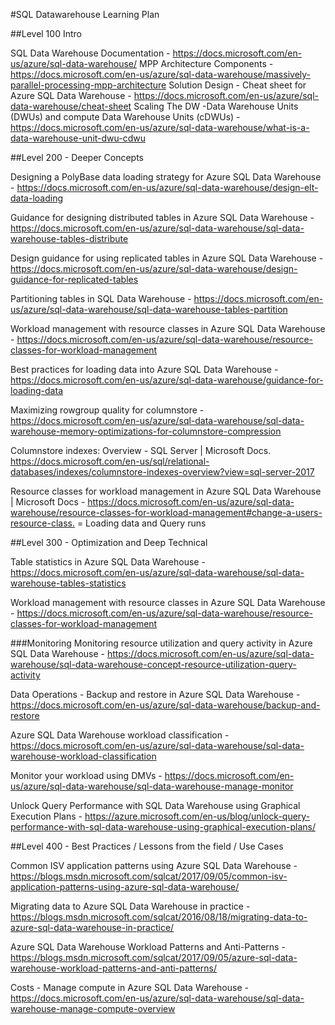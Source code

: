 #SQL Datawarehouse Learning Plan

##Level 100 Intro

SQL Data Warehouse Documentation - https://docs.microsoft.com/en-us/azure/sql-data-warehouse/ 
MPP Architecture Components - https://docs.microsoft.com/en-us/azure/sql-data-warehouse/massively-parallel-processing-mpp-architecture 
Solution Design - Cheat sheet for Azure SQL Data Warehouse - https://docs.microsoft.com/en-us/azure/sql-data-warehouse/cheat-sheet
Scaling The DW -Data Warehouse Units (DWUs) and compute Data Warehouse Units (cDWUs) -  https://docs.microsoft.com/en-us/azure/sql-data-warehouse/what-is-a-data-warehouse-unit-dwu-cdwu

##Level 200 - Deeper Concepts

Designing a PolyBase data loading strategy for Azure SQL Data Warehouse - https://docs.microsoft.com/en-us/azure/sql-data-warehouse/design-elt-data-loading

Guidance for designing distributed tables in Azure SQL Data Warehouse - https://docs.microsoft.com/en-us/azure/sql-data-warehouse/sql-data-warehouse-tables-distribute

Design guidance for using replicated tables in Azure SQL Data Warehouse - https://docs.microsoft.com/en-us/azure/sql-data-warehouse/design-guidance-for-replicated-tables

Partitioning tables in SQL Data Warehouse - https://docs.microsoft.com/en-us/azure/sql-data-warehouse/sql-data-warehouse-tables-partition

Workload management with resource classes in Azure SQL Data Warehouse - https://docs.microsoft.com/en-us/azure/sql-data-warehouse/resource-classes-for-workload-management 

Best practices for loading data into Azure SQL Data Warehouse - 
https://docs.microsoft.com/en-us/azure/sql-data-warehouse/guidance-for-loading-data

Maximizing rowgroup quality for columnstore - https://docs.microsoft.com/en-us/azure/sql-data-warehouse/sql-data-warehouse-memory-optimizations-for-columnstore-compression

Columnstore indexes: Overview - SQL Server | Microsoft Docs. https://docs.microsoft.com/en-us/sql/relational-databases/indexes/columnstore-indexes-overview?view=sql-server-2017

Resource classes for workload management in Azure SQL Data Warehouse | Microsoft Docs - <https://docs.microsoft.com/en-us/azure/sql-data-warehouse/resource-classes-for-workload-management#change-a-users-resource-class.> = Loading data and Query runs

##Level 300 - Optimization and Deep Technical 

Table statistics in Azure SQL Data Warehouse - https://docs.microsoft.com/en-us/azure/sql-data-warehouse/sql-data-warehouse-tables-statistics

Workload management with resource classes in Azure SQL Data Warehouse - https://docs.microsoft.com/en-us/azure/sql-data-warehouse/resource-classes-for-workload-management

###Monitoring
Monitoring resource utilization and query activity in Azure SQL Data Warehouse - https://docs.microsoft.com/en-us/azure/sql-data-warehouse/sql-data-warehouse-concept-resource-utilization-query-activity 


Data Operations - 
Backup and restore in Azure SQL Data Warehouse - https://docs.microsoft.com/en-us/azure/sql-data-warehouse/backup-and-restore 

Azure SQL Data Warehouse workload classification - https://docs.microsoft.com/en-us/azure/sql-data-warehouse/sql-data-warehouse-workload-classification

Monitor your workload using DMVs - https://docs.microsoft.com/en-us/azure/sql-data-warehouse/sql-data-warehouse-manage-monitor

Unlock Query Performance with SQL Data Warehouse using Graphical Execution Plans - <https://azure.microsoft.com/en-us/blog/unlock-query-performance-with-sql-data-warehouse-using-graphical-execution-plans/>

##Level 400 - Best Practices / Lessons from the field / Use Cases

Common ISV application patterns using Azure SQL Data Warehouse - https://blogs.msdn.microsoft.com/sqlcat/2017/09/05/common-isv-application-patterns-using-azure-sql-data-warehouse/ 

Migrating data to Azure SQL Data Warehouse in practice - https://blogs.msdn.microsoft.com/sqlcat/2016/08/18/migrating-data-to-azure-sql-data-warehouse-in-practice/

Azure SQL Data Warehouse Workload Patterns and Anti-Patterns - https://blogs.msdn.microsoft.com/sqlcat/2017/09/05/azure-sql-data-warehouse-workload-patterns-and-anti-patterns/

Costs - Manage compute in Azure SQL Data Warehouse - https://docs.microsoft.com/en-us/azure/sql-data-warehouse/sql-data-warehouse-manage-compute-overview 